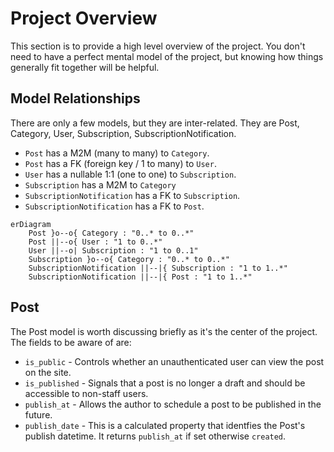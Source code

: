 # Project Overview

This section is to provide a high level overview of the project. You
don't need to have a perfect mental model of the project, but knowing
how things generally fit together will be helpful.

## Model Relationships

There are only a few models, but they are inter-related. They are
Post, Category, User, Subscription, SubscriptionNotification.

- ``Post`` has a M2M (many to many) to ``Category``.
- ``Post`` has a FK (foreign key / 1 to many) to ``User``.
- ``User`` has a nullable 1:1 (one to one) to ``Subscription``.
- ``Subscription`` has a M2M to ``Category``
- ``SubscriptionNotification`` has a FK to ``Subscription``.
- ``SubscriptionNotification`` has a FK to ``Post``.

```mermaid
erDiagram
    Post }o--o{ Category : "0..* to 0..*"
    Post ||--o{ User : "1 to 0..*"
    User ||--o| Subscription : "1 to 0..1"
    Subscription }o--o{ Category : "0..* to 0..*"
    SubscriptionNotification ||--|{ Subscription : "1 to 1..*"
    SubscriptionNotification ||--|{ Post : "1 to 1..*"
```

## Post

The Post model is worth discussing briefly as it's the center of the
project. The fields to be aware of are:

- ``is_public`` - Controls whether an unauthenticated user can view the post on the site.
- ``is_published`` - Signals that a post is no longer a draft and should be accessible to non-staff users.
- ``publish_at`` - Allows the author to schedule a post to be published in the future.
- ``publish_date`` - This is a calculated property that identfies the Post's publish datetime.
  It returns ``publish_at`` if set otherwise ``created``.
